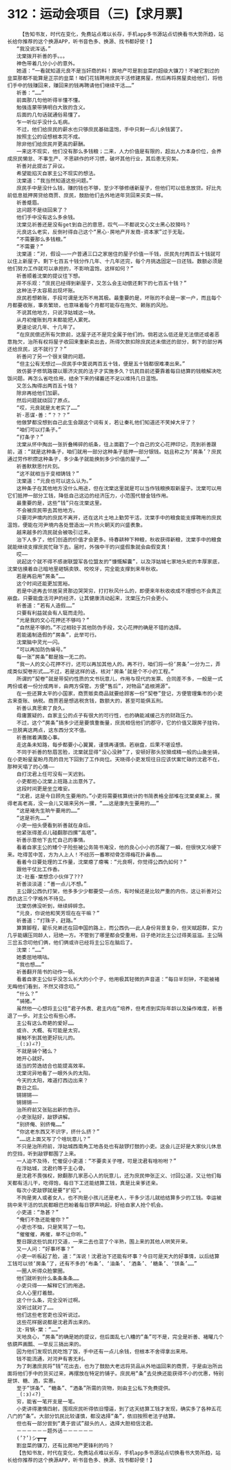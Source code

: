 # 312：运动会项目（三)【求月票】
        【告知书友，时代在变化，免费站点难以长存，手机app多书源站点切换看书大势所趋，站长给你推荐的这个换源APP，听书音色多、换源、找书都好使！】
       “我没说浑话。”
       沈棠拨开祈善的手。。。
       神色带着几分小小的意外。
       她道：“一看就知道元良不是当奸商的料！房地产可是割韭菜的超级大镰刀！不被它割过的韭菜那都不能算是正宗的韭菜！咱们花钱聘用庶民干活修建房屋，然后再将房屋卖给他们，将他们手中的钱赚回来，赚回来的钱再聘请他们继续干活……”
       祈善：“……”
       前面那几句他听得半懂不懂。
       勉强连蒙带猜明白大致的含义。
       后面的几句话就通俗易懂了。
       乍一听似乎没什么毛病。
       不过，他们给庶民的薪水也只够庶民基础温饱，手中只剩一点儿余钱罢了。
       按照主公的设想根本完不成。
       除非他们给庶民开更高的薪酬。
       一来这不现实，他们没有那么多钱粮；二来，人力价值是有限的，超出人力本身价位，会养成庶民懒怠、不事生产、不思耕作的坏习惯，破坏其他行业，其后患无穷矣。
       祈善对此提出了异议。
       希望能掐灭自家主公不现实的想法。
       沈棠道：“我当然知道这些问题。”
       庶民手中是没什么钱，赚的钱也不够，至少不够修缮新屋子，但他们可以低息放贷。好比先前低息抵押房贷给商贾、庶民，鼓励他们去外地进年货回来买卖一样。
       祈善蹙眉。
       这问题不是绕回来了？
       他们手中没有这么多余钱。
       沈棠见祈善还是没有get到自己的意思，叹气——不都说文心文士黑心狡猾吗？
       元良这么老实，反倒衬得自己这个“黑心·房地产开发商·资本家”过于无耻。
       “不需要那么多钱粮。”
       “不需要？”
       沈棠道：“对，假设——一户普通三口之家居住的屋子价值一千钱，庶民先付两百五十钱就可以住上新屋子。剩下七百五十钱分作几年、十几年还完，每个月挑选固定一日还钱。数额必须是他们努力工作就可以承担的，不影响温饱，这样如何？”
       祈善顺着沈棠的提议往下想。
       并不乐观：“庶民已经得到新屋子，又怎么会主动偿还剩下的七百五十钱？”
       这种法子太容易出现坏账。
       庶民若想赖账，手段可谓是无所不用其极。最重要的是，坏账的不会是一家一户，而且每个月都要收账，事务繁琐，也意味着每个月都可能存在拖欠、赖账的风险。
       不说其他地方，只说浮姑城这一块。
       从月初催账到月末都能把人累死。
       更遑论说几年、十几年了。
       “在庶民偿还所有欠款前，这屋子还不是完全属于他们的。倘若这么低还是无法偿还或者恶意拖欠，治所有权将屋子收回来重新卖出去，所得欠款扣除庶民还未偿还的部分，剩下的部分再还给庶民，这不就行了？”
       祈善问了另一个很关键的问题。
       “但主公有无想过——庶民手中莫说两百五十钱，便是五十钱都很难凑出来。”
       效仿晏子修筑路寝以赈济灾民的法子才实施多久？饥民目前还要靠着每日结算的钱粮解决吃饭问题。再怎么省吃俭用，结余下来的储蓄还不足以维持几日温饱。
       又怎么掏得出两百五十钱？
       除非再给他们加薪。
       然后问题就绕回了原点。
       “哎，元良就是太老实了……”
       祈·恶谋·善：“？？？”
       他做梦都没想到自己此生会跟这个词有关，若让秦礼他们知道还不笑掉大牙了？
       “咱们可以打条子。”
       “打条子？”
       沈棠从怀中掏出一张折叠稀碎的纸条，往上面戳了一个自己的文心花押印记，亮到祈善跟前，道：“就是这种条子，咱们就用一部分这种条子抵押一部分银钱。姑且称之为‘房条’？庶民通过劳作积攒这种条子，多少条子就能换到多少价值的屋子……”
       祈善默默思忖片刻。
       “这不就相当于变相铸钱？”
       沈棠道：“元良也可以这么认为。”
       这种条子在其他地方没什么用途，但在沈棠这里就是可以当作钱粮换取新屋子。沈棠可以用它们抵押一部分工钱，降低自己这边的经济压力，小范围代替金钱作用。
       最重要的是，这些“钱”只在沈棠这里。
       不会被庶民带去其他地方。
       只要河尹境内的庶民不离开，还在这片土地上勤劳干活，沈棠手中的粮食能支撑聘用的庶民温饱，便能在河尹境内各处营造出一片热火朝天的兴盛表象。
       越来越多的流民就会被吸引过来。
       治下人多了，他们创造的价值才会更多。待春耕种下种粮，秋收获得新粮，沈棠手中的粮食就能继续支撑庶民忙碌下去。届时，外强中干的兴盛假象就会由假变真！
       哎——
       说起这个就不得不感谢联盟军各位盟友的“慷慨解囊”，以及浮姑城七家地头蛇的丰厚家底，沈棠估摸着自己暗地里砸锅卖铁、咬咬牙，完全能支撑到来年秋收。
       若是再启用“房条”……
       这个时间还能更加宽裕。
       若是中途再去邻居吴贤那边哭哭穷，打打秋风什么的，即便来年秋收收成不理想也不会真正崩盘。只要能盘活河尹的经济，让其健康流动起来，沈棠压力只会更小。
       祈善道：“若有人造假……”
       只要有利益就会有人铤而走险。
       “光是我的文心花押还不够吗？”
       “自然是不够的。”不过相较于其他防伪手段，文心花押的确是不错的选择。
       若能遏制造假的“房条”，此举可行。
       沈棠脑中灵光一闪。
       “可以再加防伪编号。”
       每一张“房条”都是独一无二的。
       “我一人的文心花押不行，还可以再加其他人的。再不行，咱们将一份‘房条’一分为二，弄成类似契卷形式……不过，若是这样的话，核对‘房条’就是个不小的工程。”
       所谓的“契卷”就是带契约性质的文书玩意儿，作用与现代的发票、合同差不多，一般是一式两份或者一份分成两半，由两方保管。方便“售后”，对物品“追根溯源”。
       在一些还算太平的小国家，商贾贩卖商品就要给顾客一份“契卷”登记，方便管理集市的小吏古来查账、纳税。商贾若是想逃税贪钱，数额大的，甚至可能俱五刑。
       祈善认真思索了良久。
       毋庸置疑的，自家主公的点子有很大的可行性，也的确能减缓己方的财政压力。
       不过，这个“房条”搞多少还是要慎重衡量，庶民相信他们的郡守，它的价值又跟房子挂钩，一旦脱离这两点，这东西分文不值。
       祈善揣着满腹心事。
       走这条未知路，每步都要小心翼翼，谨慎再谨慎。若崩盘，后果不堪设想。
       不同于祈善的愁眉苦脸，沈棠就显得“没心没肺”了，安顿好那头狡猾成精一般的山彘坐骑，在小吏盼星星盼月亮的目光下回到了工作岗位。天晓得小吏发现往日应该伏案忙碌的沈君不在，那种天塌了的心情——
       自打沈君上任可没有一天迟到。
       小吏都担心沈棠上班路上出意外了。
       这段时间更是坐立难安。
       “沈君，这是今日顾先生要用的。”小吏将需要核算统计的书简表格全部堆在沈棠桌案上，摞得老高老高，没一会儿又端来另外一摞，“……这是康先生要用的……”
       “这是褚先生晌午要用的……”
       “这是祈先……”
       小吏一扭头便看到祈善就在身后。
       他紧张得差点儿碰翻那四摞“高塔”。
       祈善示意他下去忙自己的事情。
       看着自家主公的矮个子险些被公务简书淹没，他的良心小小的苏醒了一瞬，但很快又冷硬下来。吃得苦中苦，方为人上人！不经历一番寒彻骨怎得梅花扑鼻香……
       看着今日要处理的工作量，沈棠瘪了瘪嘴：“元良啊，你觉得公西仇如何？”
       跟他干仗比工作香。
       沈·社畜·棠想念小伙伴了???
       祈善淡淡道：“善一点儿不想。”
       主公跟公西仇打架，他多多少少都要受一点伤，有时候还是比较严重的内伤，这让祈善对公西仇这三个字格外不待见。
       沈棠仿佛没听到，继续碎碎念。
       “元良，你说他和笑芳现在在干嘛？”
       祈善道：“打珠子，赶路。”
       算算脚程，翟乐兄弟还在回申国的路上，而公西仇——此人身份背景复杂，但天赋超群，实力几乎能碾压同龄人，冠绝一方。不管到了哪里都会受重用，日子绝对比主公过得美滋滋。主公隔三岔五念叨他们俩，他们俩或许已经将主公忘在脑后了。
       沈棠：“……”
       她委屈地嘀咕。
       “我也想……”
       祈善翻开简书的动作一顿。
       看着自家主公似乎没怎么长大的小个子，他用极其轻微的声音道：“每日半刻钟，不能被褚无晦他们看到，不然又得念叨。”
       “什么？”
       “骑猪。”
       虽然他一心想将主公往“君子外表、君主内在”培养，但考虑到实际年龄以及操作难度，祈善退了一步。对主公也有些心疼。
       主公有这么奇葩的爱好……
       或许、大概、有可能是太穷。
       接触不到其他更好玩儿的。
       _(:з)∠?)_
       不就是骑个猪么？
       她开心就好。
       适当的劳逸结合也能提高效率。
       沈棠诧异地看了一眼外头的太阳。
       今天的太阳，难道打西边出来？
       数日之后。
       锵锵锵——
       锵锵锵——
       治所府前又张贴出新的告示。
       小吏张贴好，敲锣讲解。
       “别挤俺、别挤俺……”
       “你这老东西又不识字，挤什么挤？”
       “……这上面又写了个啥玩意儿？”
       不只是治所府前，浮姑城西南角工地各处也有敲锣打鼓的小吏。这会儿正好是大家伙儿休息的空挡，听到敲锣都围了上来。
       一人迫不及待，忙催促小吏道：“不要卖关子哩，可是沈君有啥吩咐？”
       在浮姑城，沈君约等于主心骨。
       是沈君不畏强权，掀翻那几家恶心人的玩意儿，还为庶民伸张正义、讨回公道，又让他们每天都有活儿干，吃得饱，每日下工还能结算工钱，真是比亲爹还亲。
       每次小吏敲锣就是要“扩招”。
       不拘是男人或者女人，也不拘是小孩儿还是老人，干多少活儿就给结算多少的工钱。幸运被挑中来干活的饥民都眼巴巴盼着每日锣声响起，好给自家人抢个机会。
       小吏道：“急甚？”
       “俺们不急还能催你？”
       小吏也不恼，只是笑骂了一句。
       “催催催，再催，单不让你听。”
       整日跟这些饥民打交道，一来二去也混了个半熟，围上来的其他人哄笑开来。
       又一人问：“好事坏事？”
       小吏一听板起了脸，道：“浑说！沈君治下还能有坏事？今日可是天大的好事情，以后结算工钱可以领‘房条’了，还有不多的‘布条’、‘油条’、‘酒条’、‘糖条’、‘饼条’……”
       一圈人听得众脸蒙圈。
       他们就听到什么条条条条……
       小吏只得一一解释它们的用途。
       众人心里打着鼓。
       这个什么条，完全没听过啊。
       没听过就对了……
       他们这些老官吏也没听说过。
       这些花样据说都是沈君弄出来的。
       沈·背锅·棠：“……”
       天地良心，“房条”的确是她的提议，但后面乱七八糟的“条”可不是，完全是祈善、褚曜几个依葫芦画瓢、一举反三搞出来的。
       因为他们发现饥民吃饱了饭，手中还有一点儿余钱，但根本不舍得拿出来用。
       钱不能流通，对河尹有害无利。
       为了刺激庶民将“钱”花出去，也为了鼓励大老远将货品从外地运回来的商贾，于是由治所出面将他们手中的货买过来，再摆放在特定的铺子。庶民用“条”去兑换还能获得不小的优惠，特别是饼、糖、酒，实惠。
       至于“饼条”、“糖条”、“酒条”所需的货物，则由主公私下免费提供。
       _(:з)∠?)_
       穷，能省一笔开支是一笔。
       小吏讲得激情四射，围观庶民听得依旧懵逼，到了这天结算工钱才发现，确实多了各种五花八门的“条”。大部分饥民比较谨慎，都没选择“条”，依旧按照老法子结算。
       但也有一部分尝到“勇于尝试”甜头的人，选择大胆相信沈君。
       －－－－－－题外话－－－－－－
       (’?’)シ┳━┳
       割韭菜的镰刀，还有比房地产更锋利的吗？
       【告知书友，时代在变化，免费站点难以长存，手机app多书源站点切换看书大势所趋，站长给你推荐的这个换源APP，听书音色多、换源、找书都好使！】